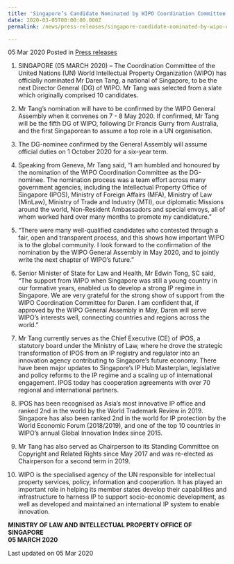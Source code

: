 ```yaml
---
title: 'Singapore’s Candidate Nominated by WIPO Coordination Committee (CoCo) for Position of WIPO Director General'
date: 2020-03-05T00:00:00.000Z
permalink: /news/press-releases/singapore-candidate-nominated-by-wipo-coordination-committee-for-position-of-wipo-director-general/

---
```



05 Mar 2020 Posted in [Press releases](/news/press-releases)

1.	SINGAPORE (05 MARCH 2020) – The Coordination Committee of the United Nations (UN) World Intellectual Property Organization (WIPO) has officially nominated Mr Daren Tang, a national of Singapore, to be the next Director General (DG) of WIPO. Mr Tang was selected from a slate which originally comprised 10 candidates.

2.	Mr Tang’s nomination will have to be confirmed by the WIPO General Assembly when it convenes on 7 - 8 May 2020. If confirmed, Mr Tang will be the fifth DG of WIPO, following Dr Francis Gurry from Australia, and the first Singaporean to assume a top role in a UN organisation.

3.	The DG-nominee confirmed by the General Assembly will assume official duties on 1 October 2020 for a six-year term.

4.	Speaking from Geneva, Mr Tang said, “I am humbled and honoured by the nomination of the WIPO Coordination Committee as the DG-nominee. The nomination process was a team effort across many government agencies, including the Intellectual Property Office of Singapore (IPOS), Ministry of Foreign Affairs (MFA), Ministry of Law (MinLaw), Ministry of Trade and Industry (MTI), our diplomatic Missions around the world, Non-Resident Ambassadors and special envoys, all of whom worked hard over many months to promote my candidature.” 

5.	“There were many well-qualified candidates who contested through a fair, open and transparent process, and this shows how important WIPO is to the global community. I look forward to the confirmation of the nomination by the WIPO General Assembly in May 2020, and to jointly write the next chapter of WIPO’s future.”

6.	Senior Minister of State for Law and Health, Mr Edwin Tong, SC said, “The support from WIPO when Singapore was still a young country in our formative years, enabled us to develop a strong IP regime in Singapore. We are very grateful for the strong show of support from the WIPO Coordination Committee for Daren. I am confident that, if approved by the WIPO General Assembly in May, Daren will serve WIPO’s interests well, connecting countries and regions across the world.”

7.  Mr Tang currently serves as the Chief Executive (CE) of IPOS, a statutory board under the Ministry of Law, where he drove the strategic transformation of IPOS from an IP registry and regulator into an innovation agency contributing to Singapore’s future economy. There have been major updates to Singapore’s IP Hub Masterplan, legislative and policy reforms to the IP regime and a scaling up of international engagement. IPOS today has cooperation agreements with over 70 regional and international partners. 

8.  IPOS has been recognised as Asia’s most innovative IP office and ranked 2nd in the world by the World Trademark Review in 2019. Singapore has also been ranked 2nd in the world for IP protection by the World Economic Forum (2018/2019), and one of the top 10 countries in WIPO’s annual Global Innovation Index since 2015.

9.  Mr Tang has also served as Chairperson to its Standing Committee on Copyright and Related Rights since May 2017 and was re-elected as Chairperson for a second term in 2019.

10. WIPO is the specialised agency of the UN responsible for intellectual property services, policy, information and cooperation. It has played an important role in helping its member states develop their capabilities and infrastructure to harness IP to support socio-economic development, as well as developed and maintained an international IP system to enable innovation.

<b>MINISTRY OF LAW AND INTELLECTUAL PROPERTY OFFICE OF SINGAPORE</b>
<br>
<b>05 MARCH 2020</b>

<p class="right-side-updated">Last updated on 05 Mar 2020</p>
